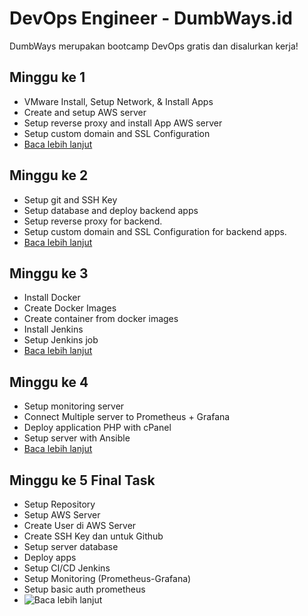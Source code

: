 # DevOps Engineer - DumbWays.id
DumbWays merupakan bootcamp DevOps gratis dan disalurkan kerja!

## Minggu ke 1
- VMware Install, Setup Network, & Install Apps
- Create and setup AWS server
- Setup reverse proxy and install App AWS server
- Setup custom domain and SSL Configuration
- [Baca lebih lanjut](Devops_week1/Readme.md)

## Minggu ke 2
- Setup git and SSH Key
- Setup database and deploy backend apps
- Setup reverse proxy for backend.
- Setup custom domain and SSL Configuration for backend apps.
- [Baca lebih lanjut](Devops_week2/Readme.md)

## Minggu ke 3
- Install Docker
- Create Docker Images
- Create container from docker images
- Install Jenkins
- Setup Jenkins job
- [Baca lebih lanjut](Devops_week3/Readme.md)

## Minggu ke 4
- Setup monitoring server
- Connect Multiple server to Prometheus + Grafana
- Deploy application PHP with cPanel
- Setup server with Ansible
- [Baca lebih lanjut](https://github.com/ogak/Dumbways/tree/main/Devops_week4)

## Minggu ke 5 Final Task
- Setup Repository
- Setup AWS Server
- Create User di AWS Server
- Create SSH Key dan untuk Github
- Setup server database
- Deploy apps
- Setup CI/CD Jenkins
- Setup Monitoring (Prometheus-Grafana)
- Setup basic auth prometheus
- ![Baca lebih lanjut](https://github.com/ogak/Dumbways/tree/main/Devops_week_final_task)

